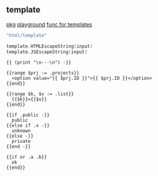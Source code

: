 template
-

[pkg](https://golang.org/pkg/text/template/)
[playground](https://repeatit.io/)
[func for templates](https://masterminds.github.io/sprig/)

````go
"html/template"

template.HTMLEscapeString(input)
template.JSEscapeString(input)
````

````
{{ (print "\n---\n") -}}

{{range $prj := .projects}}
  <option value="{{ $prj.ID }}">{{ $prj.ID }}</option>
{{end}}

{{range $k, $v := .list}}
  {{$k}}={{$v}}
{{end}}

{{if .public -}}
  public
{{else if .x -}}
  unknown
{{else -}}
  private
{{end -}}

{{if or .a .b}}
  ok
{{end}}
````
